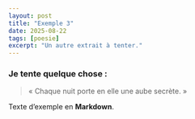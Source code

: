 ```yaml
---
layout: post
title: "Exemple 3"
date: 2025-08-22
tags: [poesie]
excerpt: "Un autre extrait à tenter."
---
```


### Je tente quelque chose :
> « Chaque nuit porte en elle une aube secrète. »

Texte d’exemple en **Markdown**.
